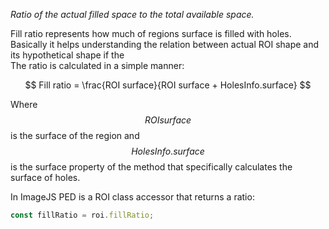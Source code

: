 _Ratio of the actual filled space to the total available space._

Fill ratio represents how much of regions surface is filled with holes. Basically it helps understanding the relation between actual ROI shape and its hypothetical shape if the  
The ratio is calculated in a simple manner:

$$
Fill ratio = \frac{ROI surface}{ROI surface + HolesInfo.surface}
$$

Where $$ROI surface$$ is the surface of the region and $$HolesInfo.surface$$ is the surface property of the method that specifically calculates the surface of holes.

In ImageJS PED is a ROI class accessor that returns a ratio:

```ts
const fillRatio = roi.fillRatio;
```

